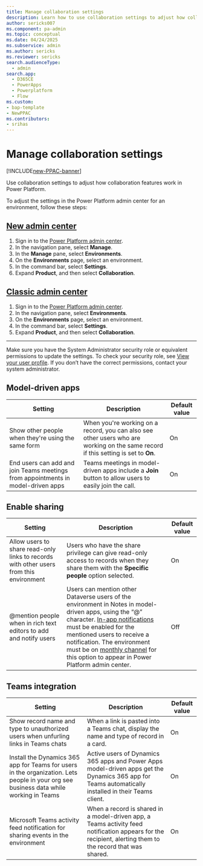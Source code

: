 ```yaml
---
title: Manage collaboration settings
description: Learn how to use collaboration settings to adjust how collaboration features work in Power Platform.
author: sericks007
ms.component: pa-admin
ms.topic: conceptual
ms.date: 04/24/2025
ms.subservice: admin
ms.author: sericks
ms.reviewer: sericks
search.audienceType:
  - admin
search.app:
  - D365CE
  - PowerApps
  - Powerplatform
  - Flow
ms.custom:
- bap-template
- NewPPAC
ms.contributors:
- srihas
---
```


# Manage collaboration settings

[!INCLUDE[new-PPAC-banner](~/includes/new-PPAC-banner.md)]

Use collaboration settings to adjust how collaboration features work in Power Platform. 

To adjust the settings in the Power Platform admin center for an environment, follow these steps:

## [New admin center](#tab/new)
1. Sign in to the [Power Platform admin center](https://admin.powerplatform.microsoft.com/).
1. In the navigation pane, select **Manage**.
1. In the **Manage** pane, select **Environments**.
1. On the **Environments** page, select an environment.
1. In the command bar, select **Settings**.
1. Expand **Product**, and then select **Collaboration**. 

## [Classic admin center](#tab/classic)
1. Sign in to the [Power Platform admin center](https://admin.powerplatform.microsoft.com/).
1. In the navigation pane, select **Environments**.
1. On the **Environments** page, select an environment.
1. In the command bar, select **Settings**.
1. Expand **Product**, and then select **Collaboration**. 
---

Make sure you have the System Administrator security role or equivalent permissions to update the settings. To check your security role, see [View your user profile](/powerapps/user/view-your-user-profile). If you don’t have the correct permissions, contact your system administrator.

## Model-driven apps

| Setting | Description | Default value |
|---------|-------------|---------------|
|Show other people when they're using the same form | When you're working on a record, you can also see other users who are working on the same record if this setting is set to **On**. | On |
| End users can add and join Teams meetings from appointments in model-driven apps |Teams meetings in model-driven apps include a **Join** button to allow users to easily join the call. | On |

## Enable sharing

| Setting | Description | Default value |
|---------|-------------|---------------|
| Allow users to share read-only links to records with other users from this environment | Users who have the share privilege can give read-only access to records when they share them with the **Specific people** option selected. | On |
| @mention people when in rich text editors to add and notify users| Users can mention other Dataverse users of the environment in Notes in model-driven apps, using the “@” character. [In-app notifications](/power-apps/user/notifications) must be enabled for the mentioned users to receive a notification. The environment must be on [monthly channel](/power-apps/maker/model-driven-apps/channel-change) for this option to appear in Power Platform admin center. | Off |

## Teams integration

| Setting | Description | Default value |
|---------|-------------|---------------|
| Show record name and type to unauthorized users when unfurling links in Teams chats| When a link is pasted into a Teams chat, display the name and type of record in a card.| On |
| Install the Dynamics 365 app for Teams for users in the organization. Lets people in your org see business data while working in Teams| Active users of Dynamics 365 apps and Power Apps model-driven apps get the Dynamics 365 app for Teams automatically installed in their Teams client. | On |
| Microsoft Teams activity feed notification for sharing events in the environment | When a record is shared in a model-driven app, a Teams activity feed notification appears for the recipient, alerting them to the record that was shared. | On|
